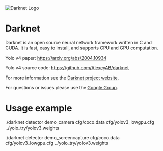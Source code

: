 ![Darknet Logo](http://pjreddie.com/media/files/darknet-black-small.png)

# Darknet #
Darknet is an open source neural network framework written in C and CUDA. It is fast, easy to install, and supports CPU and GPU computation.

Yolo v4 paper: https://arxiv.org/abs/2004.10934

Yolo v4 source code: https://github.com/AlexeyAB/darknet

For more information see the [Darknet project website](http://pjreddie.com/darknet).

For questions or issues please use the [Google Group](https://groups.google.com/forum/#!forum/darknet).


# Usage example #

./darknet detector demo_camera cfg/coco.data cfg/yolov3_lowgpu.cfg ../yolo_try/yolov3.weights

./darknet detector demo_screencapture cfg/coco.data cfg/yolov3_lowgpu.cfg ../yolo_try/yolov3.weights
